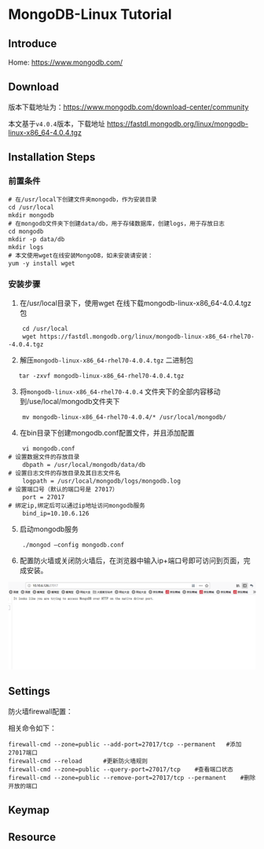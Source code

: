 # MongoDB-Linux Tutorial

## Introduce

Home: https://www.mongodb.com/
## Download
版本下载地址为：https://www.mongodb.com/download-center/community

本文基于`v4.0.4`版本，下载地址
https://fastdl.mongodb.org/linux/mongodb-linux-x86_64-4.0.4.tgz
## Installation Steps
### 前置条件
```
# 在/usr/local下创建文件夹mongodb，作为安装目录
cd /usr/local                        
mkdir mongodb                    
# 在mongodb文件夹下创建data/db，用于存储数据库，创建logs，用于存放日志
cd mongodb
mkdir -p data/db
mkdir logs
# 本文使用wget在线安装MongoDB，如未安装请安装：
yum -y install wget
```
### 安装步骤

1. 在/usr/local目录下，使用wget 在线下载mongodb-linux-x86_64-4.0.4.tgz包
```
    cd /usr/local                  
    wget https://fastdl.mongodb.org/linux/mongodb-linux-x86_64-rhel70--4.0.4.tgz   
```
2. 解压`mongodb-linux-x86_64-rhel70-4.0.4.tgz` 二进制包
```
   tar -zxvf mongodb-linux-x86_64-rhel70-4.0.4.tgz       
```
3. 将`mongodb-linux-x86_64-rhel70-4.0.4` 文件夹下的全部内容移动到/use/local/mongodb文件夹下
```
    mv mongodb-linux-x86_64-rhel70-4.0.4/* /usr/local/mongodb/
```
4. 在bin目录下创建mongodb.conf配置文件，并且添加配置
```
    vi mongodb.conf
# 设置数据文件的存放目录
    dbpath = /usr/local/mongodb/data/db
# 设置日志文件的存放目录及其日志文件名
    logpath = /usr/local/mongodb/logs/mongodb.log
# 设置端口号（默认的端口号是 27017）
    port = 27017 
# 绑定ip,绑定后可以通过ip地址访问mongodb服务
    bind_ip=10.10.6.126
```
5. 启动mongodb服务
```
    ./mongod –config mongodb.conf
```
6. 配置防火墙或关闭防火墙后，在浏览器中输入ip+端口号即可访问到页面，完成安装。

  ![SUCCESS](image/MongoDB-Linux-1.png)
  
## Settings

防火墙firewall配置：

相关命令如下：

```
firewall-cmd --zone=public --add-port=27017/tcp --permanent   #添加27017端口
firewall-cmd --reload      #更新防火墙规则
firewall-cmd --zone=public --query-port=27017/tcp    #查看端口状态
firewall-cmd --zone=public --remove-port=27017/tcp --permanent    #删除开放的端口

```

## Keymap

## Resource
